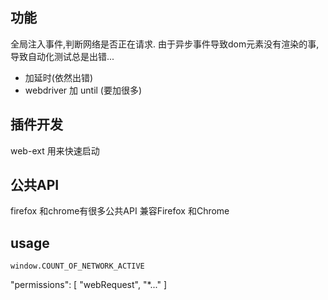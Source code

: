## 功能
全局注入事件,判断网络是否正在请求.
由于异步事件导致dom元素没有渲染的事,导致自动化测试总是出错...
 - 加延时(依然出错)
 - webdriver 加 until (要加很多)
 


## 插件开发
web-ext 用来快速启动

## 公共API
firefox 和chrome有很多公共API
兼容Firefox 和Chrome

## usage

    window.COUNT_OF_NETWORK_ACTIVE 

 "permissions": [
    "webRequest",
    "*..."
  ]